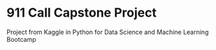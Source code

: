 # 911 Call Capstone Project
 Project from Kaggle in Python for Data Science and Machine Learning Bootcamp
